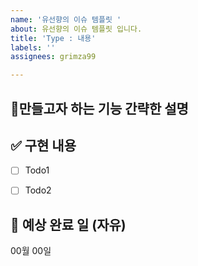```yaml
---
name: '유선향의 이슈 템플릿 '
about: 유선향의 이슈 템플릿 입니다.
title: 'Type : 내용'
labels: ''
assignees: grimza99

---
```


## 📢만들고자 하는 기능 간략한 설명 

## ✅ 구현 내용
- [ ] Todo1
- [ ] Todo2


## 📆 예상 완료 일 (자유)
00월 00일
